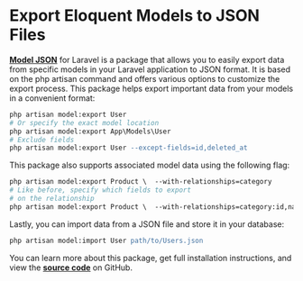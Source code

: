 # Export Eloquent Models to JSON Files

[**Model JSON**](https://github.com/vildanbina/laravel-model-json) for Laravel is a package that allows you to easily export data from specific models in your Laravel application to JSON format. It is based on the php artisan command and offers various options to customize the export process. This package helps export important data from your models in a convenient format:

```apache
php artisan model:export User 
# Or specify the exact model location
php artisan model:export App\Models\User 
# Exclude fields
php artisan model:export User --except-fields=id,deleted_at
```

This package also supports associated model data using the following flag:

```apache
php artisan model:export Product \  --with-relationships=category 
# Like before, specify which fields to export
# on the relationship
php artisan model:export Product \  --with-relationships=category:id,name
```

Lastly, you can import data from a JSON file and store it in your database:

```apache
php artisan model:import User path/to/Users.json
```

You can learn more about this package, get full installation instructions, and view the [**source code**](https://github.com/vildanbina/laravel-model-json) on GitHub.